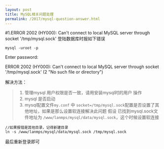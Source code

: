 ```yaml
---
layout: post
title: MySQL相关问题处理
permalink: /2017/mysql-question-answer.html
---
```


#1.ERROR 2002 (HY000): Can't connect to local MySQL server through socket '/tmp/mysql.sock'
登陆数据库时报如下错误
```SHELL
mysql -uroot -p
```
Enter password:

ERROR 2002 (HY000): Can't connect to local MySQL server through socket '/tmp/mysql.sock' (2 "No such file or directory")

解决方法：
>1. 管理mysql 用户权限是否一致，请用安装mysql时的用户 操作
>2. mysql 是否启动
>3. mysql配置文件`my.conf` 中 `socket=/tmp/mysql.sock`配置是否设置了其他地址，如果是那么设置软连接解决此问题
>   假设 已找到mysql.sock文件地址为 `/www/lanmps/mysql/data/mysql.sock`，这个时候设置软连接
   ```SHELL
   //如果报错是其他目录，记得新建目录
   ln -s /www/lanmps/mysql/data/mysql.sock /tmp/mysql.sock
   ```

最后重新登录即可
